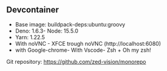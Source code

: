 ## Devcontainer

- Base image: buildpack-deps:ubuntu:groovy
- Deno: 1.6.3- Node: 15.5.0
- Yarn: 1.22.5
- With noVNC - XFCE trough noVNC (http://localhost:6080)
- with Google-chrome- With Vscode- Zsh + Oh my zsh!

Git repository: https://github.com/zed-vision/monorepo
